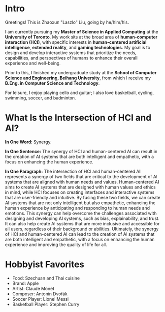 
# Intro

Greetings! This is Zhaoxun "Laszlo" Liu, going by he/him/his. 

I am currently pursuing my **Master of Science in Applied Computing** at the **University of Toronto**. 
My work sits at the broad area of **human-computer interaction (HCI)**, with specific interests in **human-centered artificial intelligence**, **extended reality**, and **gaming technologies**. 
My goal is to design and develop interactive systems that prioritize the needs, capabilities, and perspectives of humans to enhance their overall experience and well-being.

Prior to this, I finished my undergraduate study at the **School of Computer Science and Engineering, Beihang University**, from which I receive my **B.Eng. in Computer Science and Technology**.

For leisure, I enjoy playing cello and guitar; I also love basketball, cycling, swimming, soccer, and badminton. 

# What Is the Intersection of HCI and AI?

**In One Word:** Synergy.

**In One Sentence:** The synergy of HCI and human-centered AI can result in the creation of AI systems that are both intelligent and empathetic, with a focus on enhancing the human experience.

**In One Paragraph:** The intersection of HCI and human-centered AI represents a synergy of two fields that are critical to the development of AI systems that are aligned with human needs and values. Human-centered AI aims to create AI systems that are designed with human values and ethics in mind, while HCI focuses on creating interfaces and interactive systems that are user-friendly and intuitive. By fusing these two fields, we can create AI systems that are not only intelligent but also empathetic, enhancing the human experience by anticipating and responding to human needs and emotions. This synergy can help overcome the challenges associated with designing and developing AI systems, such as bias, explainability, and trust. It can also help create AI systems that are more inclusive and accessible for all users, regardless of their background or abilities. Ultimately, the synergy of HCI and human-centered AI can lead to the creation of AI systems that are both intelligent and empathetic, with a focus on enhancing the human experience and improving the quality of life for all.

# Hobbyist Favorites

* Food: Szechuan and Thai cuisine
* Brand: Apple
* Artist: Claude Monet
* Composer: Antonín Dvořák
* Soccer Player: Lionel Messi
* Basketball Player: Stephen Curry